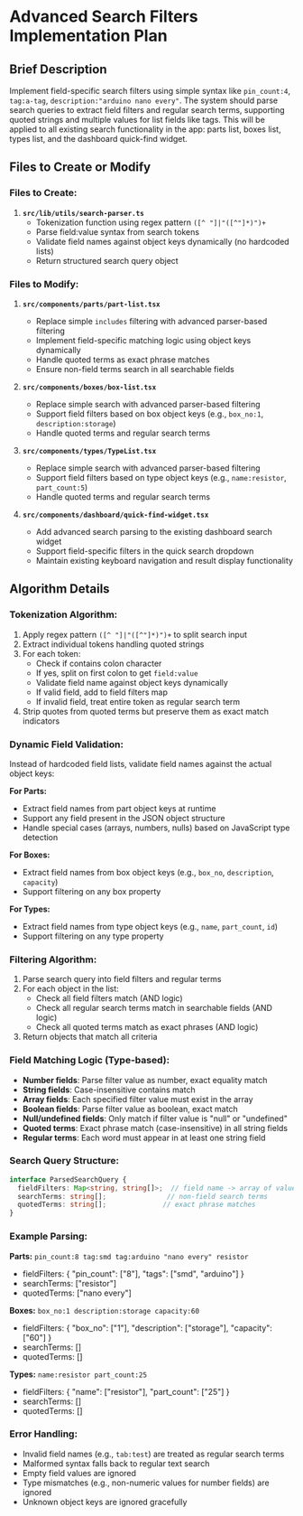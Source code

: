 # Advanced Search Filters Implementation Plan

## Brief Description

Implement field-specific search filters using simple syntax like `pin_count:4`, `tag:a-tag`, `description:"arduino nano every"`. The system should parse search queries to extract field filters and regular search terms, supporting quoted strings and multiple values for list fields like tags. This will be applied to all existing search functionality in the app: parts list, boxes list, types list, and the dashboard quick-find widget.

## Files to Create or Modify

### Files to Create:

1. **`src/lib/utils/search-parser.ts`**
   - Tokenization function using regex pattern `([^ "]|"([^"]*)")+`
   - Parse field:value syntax from search tokens
   - Validate field names against object keys dynamically (no hardcoded lists)
   - Return structured search query object

### Files to Modify:

1. **`src/components/parts/part-list.tsx`**
   - Replace simple `includes` filtering with advanced parser-based filtering
   - Implement field-specific matching logic using object keys dynamically
   - Handle quoted terms as exact phrase matches
   - Ensure non-field terms search in all searchable fields

2. **`src/components/boxes/box-list.tsx`**
   - Replace simple search with advanced parser-based filtering
   - Support field filters based on box object keys (e.g., `box_no:1`, `description:storage`)
   - Handle quoted terms and regular search terms

3. **`src/components/types/TypeList.tsx`**
   - Replace simple search with advanced parser-based filtering  
   - Support field filters based on type object keys (e.g., `name:resistor`, `part_count:5`)
   - Handle quoted terms and regular search terms

4. **`src/components/dashboard/quick-find-widget.tsx`**
   - Add advanced search parsing to the existing dashboard search widget
   - Support field-specific filters in the quick search dropdown
   - Maintain existing keyboard navigation and result display functionality

## Algorithm Details

### Tokenization Algorithm:
1. Apply regex pattern `([^ "]|"([^"]*)")+` to split search input
2. Extract individual tokens handling quoted strings
3. For each token:
   - Check if contains colon character
   - If yes, split on first colon to get `field:value`
   - Validate field name against object keys dynamically
   - If valid field, add to field filters map
   - If invalid field, treat entire token as regular search term
4. Strip quotes from quoted terms but preserve them as exact match indicators

### Dynamic Field Validation:
Instead of hardcoded field lists, validate field names against the actual object keys:

**For Parts:**
- Extract field names from part object keys at runtime
- Support any field present in the JSON object structure
- Handle special cases (arrays, numbers, nulls) based on JavaScript type detection

**For Boxes:**
- Extract field names from box object keys (e.g., `box_no`, `description`, `capacity`)
- Support filtering on any box property

**For Types:**
- Extract field names from type object keys (e.g., `name`, `part_count`, `id`)
- Support filtering on any type property

### Filtering Algorithm:
1. Parse search query into field filters and regular terms
2. For each object in the list:
   - Check all field filters match (AND logic)
   - Check all regular search terms match in searchable fields (AND logic)
   - Check all quoted terms match as exact phrases (AND logic)
3. Return objects that match all criteria

### Field Matching Logic (Type-based):
- **Number fields**: Parse filter value as number, exact equality match
- **String fields**: Case-insensitive contains match  
- **Array fields**: Each specified filter value must exist in the array
- **Boolean fields**: Parse filter value as boolean, exact match
- **Null/undefined fields**: Only match if filter value is "null" or "undefined"
- **Quoted terms**: Exact phrase match (case-insensitive) in all string fields
- **Regular terms**: Each word must appear in at least one string field

### Search Query Structure:
```typescript
interface ParsedSearchQuery {
  fieldFilters: Map<string, string[]>;  // field name -> array of values
  searchTerms: string[];               // non-field search terms
  quotedTerms: string[];              // exact phrase matches
}
```

### Example Parsing:

**Parts:** `pin_count:8 tag:smd tag:arduino "nano every" resistor`
- fieldFilters: { "pin_count": ["8"], "tags": ["smd", "arduino"] }
- searchTerms: ["resistor"]  
- quotedTerms: ["nano every"]

**Boxes:** `box_no:1 description:storage capacity:60`
- fieldFilters: { "box_no": ["1"], "description": ["storage"], "capacity": ["60"] }
- searchTerms: []
- quotedTerms: []

**Types:** `name:resistor part_count:25`
- fieldFilters: { "name": ["resistor"], "part_count": ["25"] }
- searchTerms: []
- quotedTerms: []

### Error Handling:
- Invalid field names (e.g., `tab:test`) are treated as regular search terms
- Malformed syntax falls back to regular text search
- Empty field values are ignored
- Type mismatches (e.g., non-numeric values for number fields) are ignored
- Unknown object keys are ignored gracefully